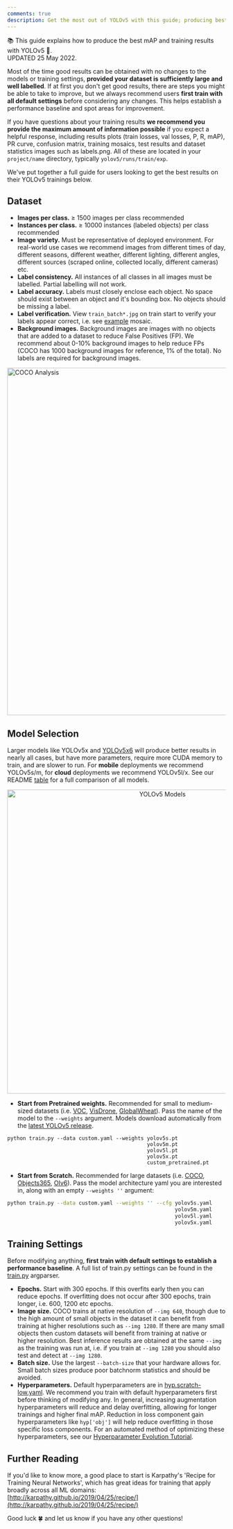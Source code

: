 ```yaml
---
comments: true
description: Get the most out of YOLOv5 with this guide; producing best results, checking dataset_SSDD, hypertuning & more. Updated May 2022.
---
```


📚 This guide explains how to produce the best mAP and training results with YOLOv5 🚀.  
UPDATED 25 May 2022.

Most of the time good results can be obtained with no changes to the models or training settings, **provided your dataset is sufficiently large and well labelled**. If at first you don't get good results, there are steps you might be able to take to improve, but we always recommend users **first train with all default settings** before considering any changes. This helps establish a performance baseline and spot areas for improvement.

If you have questions about your training results **we recommend you provide the maximum amount of information possible** if you expect a helpful response, including results plots (train losses, val losses, P, R, mAP), PR curve, confusion matrix, training mosaics, test results and dataset statistics images such as labels.png. All of these are located in your `project/name` directory, typically `yolov5/runs/train/exp`.

We've put together a full guide for users looking to get the best results on their YOLOv5 trainings below.

## Dataset

- **Images per class.** ≥ 1500 images per class recommended
- **Instances per class.** ≥ 10000 instances (labeled objects) per class recommended
- **Image variety.** Must be representative of deployed environment. For real-world use cases we recommend images from different times of day, different seasons, different weather, different lighting, different angles, different sources (scraped online, collected locally, different cameras) etc.
- **Label consistency.** All instances of all classes in all images must be labelled. Partial labelling will not work.
- **Label accuracy.** Labels must closely enclose each object. No space should exist between an object and it's bounding box. No objects should be missing a label.
- **Label verification.** View `train_batch*.jpg` on train start to verify your labels appear correct, i.e. see [example](https://docs.ultralytics.com/yolov5/tutorials/train_custom_data#local-logging) mosaic.
- **Background images.** Background images are images with no objects that are added to a dataset to reduce False Positives (FP). We recommend about 0-10% background images to help reduce FPs (COCO has 1000 background images for reference, 1% of the total). No labels are required for background images.

<a href="https://arxiv.org/abs/1405.0312"><img width="800" src="https://user-images.githubusercontent.com/26833433/109398377-82b0ac00-78f1-11eb-9c76-cc7820669d0d.png" alt="COCO Analysis"></a>

## Model Selection

Larger models like YOLOv5x and [YOLOv5x6](https://github.com/ultralytics/yolov5/releases/tag/v5.0) will produce better results in nearly all cases, but have more parameters, require more CUDA memory to train, and are slower to run. For **mobile** deployments we recommend YOLOv5s/m, for **cloud** deployments we recommend YOLOv5l/x. See our README [table](https://github.com/ultralytics/yolov5#pretrained-checkpoints) for a full comparison of all models.

<p align="center"><img width="700" alt="YOLOv5 Models" src="https://github.com/ultralytics/yolov5/releases/download/v1.0/model_comparison.png"></p>

- **Start from Pretrained weights.** Recommended for small to medium-sized datasets (i.e. [VOC](https://github.com/ultralytics/yolov5/blob/master/data/VOC.yaml), [VisDrone](https://github.com/ultralytics/yolov5/blob/master/data/VisDrone.yaml), [GlobalWheat](https://github.com/ultralytics/yolov5/blob/master/data/GlobalWheat2020.yaml)). Pass the name of the model to the `--weights` argument. Models download automatically from the [latest YOLOv5 release](https://github.com/ultralytics/yolov5/releases).

```shell
python train.py --data custom.yaml --weights yolov5s.pt
                                             yolov5m.pt
                                             yolov5l.pt
                                             yolov5x.pt
                                             custom_pretrained.pt
```

- **Start from Scratch.** Recommended for large datasets (i.e. [COCO](https://github.com/ultralytics/yolov5/blob/master/data/coco.yaml), [Objects365](https://github.com/ultralytics/yolov5/blob/master/data/Objects365.yaml), [OIv6](https://storage.googleapis.com/openimages/web/index.html)). Pass the model architecture yaml you are interested in, along with an empty `--weights ''` argument:

```bash
python train.py --data custom.yaml --weights '' --cfg yolov5s.yaml
                                                      yolov5m.yaml
                                                      yolov5l.yaml
                                                      yolov5x.yaml
```

## Training Settings

Before modifying anything, **first train with default settings to establish a performance baseline**. A full list of train.py settings can be found in the [train.py](https://github.com/ultralytics/yolov5/blob/master/train.py) argparser.

- **Epochs.** Start with 300 epochs. If this overfits early then you can reduce epochs. If overfitting does not occur after 300 epochs, train longer, i.e. 600, 1200 etc epochs.
- **Image size.** COCO trains at native resolution of `--img 640`, though due to the high amount of small objects in the dataset it can benefit from training at higher resolutions such as `--img 1280`. If there are many small objects then custom datasets will benefit from training at native or higher resolution. Best inference results are obtained at the same `--img` as the training was run at, i.e. if you train at `--img 1280` you should also test and detect at `--img 1280`.
- **Batch size.** Use the largest `--batch-size` that your hardware allows for. Small batch sizes produce poor batchnorm statistics and should be avoided.
- **Hyperparameters.** Default hyperparameters are in [hyp.scratch-low.yaml](https://github.com/ultralytics/yolov5/blob/master/data/hyps/hyp.scratch-low.yaml). We recommend you train with default hyperparameters first before thinking of modifying any. In general, increasing augmentation hyperparameters will reduce and delay overfitting, allowing for longer trainings and higher final mAP. Reduction in loss component gain hyperparameters like `hyp['obj']` will help reduce overfitting in those specific loss components. For an automated method of optimizing these hyperparameters, see our [Hyperparameter Evolution Tutorial](https://docs.ultralytics.com/yolov5/tutorials/hyperparameter_evolution).

## Further Reading

If you'd like to know more, a good place to start is Karpathy's 'Recipe for Training Neural Networks', which has great ideas for training that apply broadly across all ML domains: [http://karpathy.github.io/2019/04/25/recipe/](http://karpathy.github.io/2019/04/25/recipe/)

Good luck 🍀 and let us know if you have any other questions!